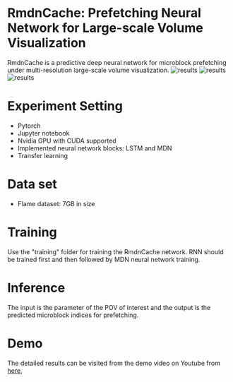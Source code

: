 # RmdnCache: Prefetching Neural Network for Large-scale Volume Visualization

RmdnCache is a predictive deep neural network for microblock prefetching under multi-resolution large-scale volume visualization.
![results](https://github.com/sunjianxin/Deep-Learning-Prefetching/teaser.jpg)
![results](https://github.com/sunjianxin/Deep-Learning-Prefetching/teaser.png)
![results](https://github.com/sunjianxin/VTK_MFA-DVR/blob/main/doc/teaser.png)


# Experiment Setting

- Pytorch
- Jupyter notebook
- Nvidia GPU with CUDA supported
- Implemented neural network blocks: LSTM and MDN
- Transfer learning

# Data set
- Flame dataset: 7GB in size

# Training

Use the "training" folder for training the RmdnCache network. RNN should be trained first and then followed by MDN neural network training. 

# Inference

The input is the parameter of the POV of interest and the output is the predicted microblock indices for prefetching.

# Demo
The detailed results can be visited from the demo video on Youtube from [here](https://youtu.be/SBPq6zV1LUQ),
